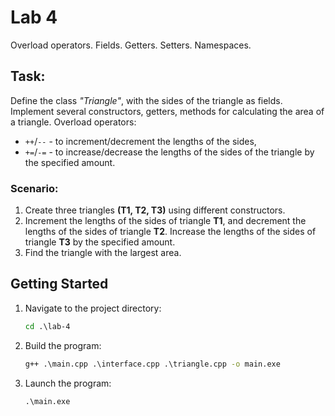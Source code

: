 # Lab 4

Overload operators. Fields. Getters. Setters. Namespaces.

## Task:

Define the class _"Triangle"_, with the sides of the triangle as fields.  Implement several constructors, getters, methods for calculating the area of ​​a triangle. Overload operators: 
- `++`/`--` - to increment/decrement the lengths of the sides,
- `+=`/`-=` - to increase/decrease the lengths of the sides of the triangle by the specified amount.

### Scenario:

1. Create three triangles __(T1, T2, T3)__ using different constructors.
2. Increment the lengths of the sides of triangle __T1__, and decrement the lengths of the sides of triangle __T2__. Increase the lengths of the sides of triangle __T3__ by the specified amount.
3. Find the triangle with the largest area.

## Getting Started

1. Navigate to the project directory:

    ```cmd
    cd .\lab-4
    ```

2. Build the program:

    ```cmd
    g++ .\main.cpp .\interface.cpp .\triangle.cpp -o main.exe
    ```

3. Launch the program:

    ```cmd
    .\main.exe
    ```